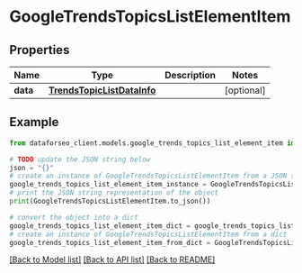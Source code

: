 # GoogleTrendsTopicsListElementItem


## Properties

Name | Type | Description | Notes
------------ | ------------- | ------------- | -------------
**data** | [**TrendsTopicListDataInfo**](TrendsTopicListDataInfo.md) |  | [optional] 

## Example

```python
from dataforseo_client.models.google_trends_topics_list_element_item import GoogleTrendsTopicsListElementItem

# TODO update the JSON string below
json = "{}"
# create an instance of GoogleTrendsTopicsListElementItem from a JSON string
google_trends_topics_list_element_item_instance = GoogleTrendsTopicsListElementItem.from_json(json)
# print the JSON string representation of the object
print(GoogleTrendsTopicsListElementItem.to_json())

# convert the object into a dict
google_trends_topics_list_element_item_dict = google_trends_topics_list_element_item_instance.to_dict()
# create an instance of GoogleTrendsTopicsListElementItem from a dict
google_trends_topics_list_element_item_from_dict = GoogleTrendsTopicsListElementItem.from_dict(google_trends_topics_list_element_item_dict)
```
[[Back to Model list]](../README.md#documentation-for-models) [[Back to API list]](../README.md#documentation-for-api-endpoints) [[Back to README]](../README.md)


